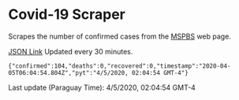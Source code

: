 # Covid-19 Scraper

Scrapes the number of confirmed cases from the [MSPBS](https://www.mspbs.gov.py/covid-19.php) web page.

[JSON Link](https://jmayalag.github.io/covid19-scrape/cases.json)
Updated every 30 minutes.
```
{"confirmed":104,"deaths":0,"recovered":0,"timestamp":"2020-04-05T06:04:54.804Z","pyt":"4/5/2020, 02:04:54 GMT-4"}
```
Last update (Paraguay Time): 4/5/2020, 02:04:54 GMT-4